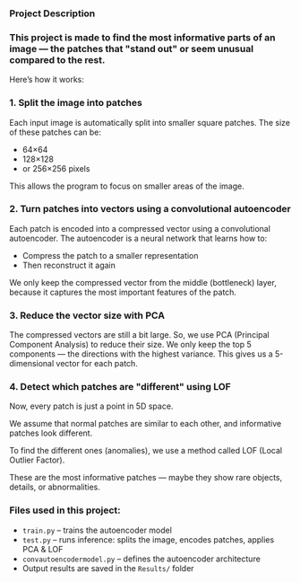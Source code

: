 
### Project Description 

### This project is made to find the most informative parts of an image — the patches that "stand out" or seem unusual compared to the rest.

Here’s how it works:


 ### 1. Split the image into patches

Each input image is automatically split into smaller square patches.
The size of these patches can be:

* 64×64
* 128×128
* or 256×256 pixels

This allows the program to focus on smaller areas of the image.


### 2. Turn patches into vectors using a convolutional autoencoder

Each patch is encoded into a compressed vector using a convolutional autoencoder.
The autoencoder is a neural network that learns how to:

* Compress the patch to a smaller representation
* Then reconstruct it again

We only keep the compressed vector from the middle (bottleneck) layer, because it captures the most important features of the patch.


### 3. Reduce the vector size with PCA

The compressed vectors are still a bit large.
So, we use PCA (Principal Component Analysis) to reduce their size.
We only keep the top 5 components — the directions with the highest variance.
This gives us a 5-dimensional vector for each patch.

### 4. Detect which patches are "different" using LOF

Now, every patch is just a point in 5D space.

We assume that normal patches are similar to each other, and informative patches look different.

To find the different ones (anomalies), we use a method called LOF (Local Outlier Factor).

These are the most informative patches — maybe they show rare objects, details, or abnormalities.


###  Files used in this project:

* `train.py` – trains the autoencoder model
* `test.py` – runs inference: splits the image, encodes patches, applies PCA & LOF
* `convautoencodermodel.py` – defines the autoencoder architecture
* Output results are saved in the `Results/` folder

